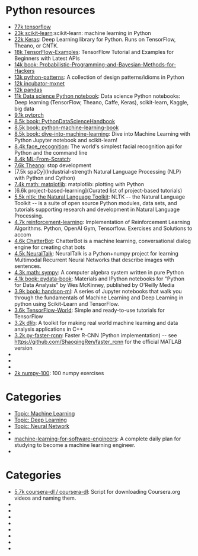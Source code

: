 # Python resources
* [77k 	tensorflow](https://github.com/tensorflow/tensorflow)
* [23k 	scikit-learn](https://github.com/scikit-learn/scikit-learn):scikit-learn: machine learning in Python
* [22k 	Keras](https://github.com/fchollet/keras): Deep Learning library for Python. Runs on TensorFlow, Theano, or CNTK.
* [18k 	TensorFlow-Examples](https://github.com/aymericdamien/TensorFlow-Examples): TensorFlow Tutorial and Examples for Beginners with Latest APIs
* [14k 	book: Probabilistic-Programming-and-Bayesian-Methods-for-Hackers](https://github.com/search?o=desc&p=3&q=python&s=stars&type=Repositories&utf8=%E2%9C%93)
* [13k 	python-patterns](https://github.com/faif/python-patterns): A collection of design patterns/idioms in Python
* [12k 	incubator-mxnet](https://github.com/apache/incubator-mxnet)
* [12k 	pandas](https://github.com/pandas-dev/pandas)
* [11k 	Data science Python notebook](https://github.com/donnemartin/data-science-ipython-notebooks): Data science Python notebooks: Deep learning (TensorFlow, Theano, Caffe, Keras), scikit-learn, Kaggle, big data
* [9.1k pytorch](https://github.com/pytorch/pytorch)
* [8.5k book: PythonDataScienceHandbook](https://github.com/jakevdp/PythonDataScienceHandbook)
* [8.5k book: python-machine-learning-book](https://github.com/rasbt/python-machine-learning-book)
* [8.5k book: dive-into-machine-learning](https://github.com/hangtwenty/dive-into-machine-learning): Dive into Machine Learning with Python Jupyter notebook and scikit-learn!
* [8.4k face_recognition](https://github.com/ageitgey/face_recognition): The world's simplest facial recognition api for Python and the command line
* [8.4k ML-From-Scratch](https://github.com/eriklindernoren/ML-From-Scratch): 
* [7.6k Theano](https://github.com/Theano/Theano): stop development
* [7.5k spaCy](Industrial-strength Natural Language Processing (NLP) with Python and Cython)
* [7.4k math: matplotlib](https://github.com/matplotlib/matplotlib): matplotlib: plotting with Python
* [6.6k project-based-learning](Curated list of project-based tutorials)
* [5.5k nltk: the Natural Language Toolkit](https://github.com/nltk/nltk): NLTK -- the Natural Language Toolkit -- is a suite of open source Python modules, data sets, and tutorials supporting research and development in Natural Language Processing.
* [4.7k reinforcement-learning](https://github.com/dennybritz/reinforcement-learning): Implementation of Reinforcement Learning Algorithms. Python, OpenAI Gym, Tensorflow. Exercises and Solutions to accom
* [4.6k ChatterBot](https://github.com/gunthercox/ChatterBot): ChatterBot is a machine learning, conversational dialog engine for creating chat bots
* [4.5k NeuralTalk](https://github.com/karpathy/neuraltalk): NeuralTalk is a Python+numpy project for learning Multimodal Recurrent Neural Networks that describe images with sentences.
* [4.3k math: sympy](https://github.com/sympy/sympy): A computer algebra system written in pure Python
* [4.1k book: pydata-book](https://github.com/wesm/pydata-book): Materials and IPython notebooks for "Python for Data Analysis" by Wes McKinney, published by O'Reilly Media
* [3.9k book: handson-ml](https://github.com/ageron/handson-ml): A series of Jupyter notebooks that walk you through the fundamentals of Machine Learning and Deep Learning in python using Scikit-Learn and TensorFlow.
* [3.6k TensorFlow-World](https://github.com/astorfi/TensorFlow-World): Simple and ready-to-use tutorials for TensorFlow
* [3.2k dlib](https://github.com/davisking/dlib): A toolkit for making real world machine learning and data analysis applications in C++
* [3.2k py-faster-rcnn](https://github.com/rbgirshick/py-faster-rcnn): Faster R-CNN (Python implementation) -- see https://github.com/ShaoqingRen/faster_rcnn for the official MATLAB version
* []()
* []()
* []()
* [2k numpy-100](https://github.com/rougier/numpy-100): 100 numpy exercises


# Categories
* [Topic: Machine Learning](https://github.com/topics/machine-learning?o=desc&s=stars)
* [Topic: Deep Learning](https://github.com/topics/deep-learning?o=desc&s=stars)
* [Topic: Neural Network](https://github.com/topics/neural-network?o=desc&s=stars)
* []()
* [machine-learning-for-software-engineers](https://github.com/ZuzooVn/machine-learning-for-software-engineers): A complete daily plan for studying to become a machine learning engineer.
* []()


# Categories
* [5.7k coursera-dl / coursera-dl](https://github.com/coursera-dl/coursera-dl): Script for downloading Coursera.org videos and naming them.
* []()
* []()
* []()
* []()
* []()
* []()
* []()
* []()
